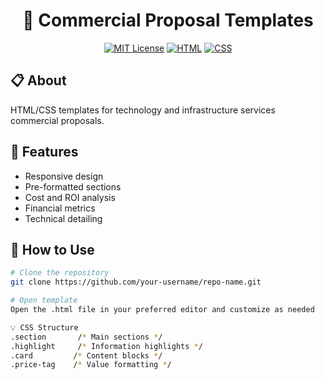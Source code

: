 <!-- Centered Title and Badges -->
<div align="center">
  <h1>💼 Commercial Proposal Templates</h1>
  
  [![MIT License](https://img.shields.io/badge/License-MIT-green.svg)](https://choosealicense.com/licenses/mit/)
  [![HTML](https://img.shields.io/badge/HTML5-E34F26?style=flat&logo=html5&logoColor=white)](https://www.w3.org/html/)
  [![CSS](https://img.shields.io/badge/CSS3-1572B6?style=flat&logo=css3&logoColor=white)](https://www.w3.org/Style/CSS/)
</div>

## 📋 About
HTML/CSS templates for technology and infrastructure services commercial proposals.

## 🔧 Features
- Responsive design
- Pre-formatted sections
- Cost and ROI analysis
- Financial metrics
- Technical detailing

## 🚀 How to Use
```bash
# Clone the repository
git clone https://github.com/your-username/repo-name.git

# Open template
Open the .html file in your preferred editor and customize as needed

💡 CSS Structure
.section       /* Main sections */
.highlight     /* Information highlights */
.card         /* Content blocks */
.price-tag    /* Value formatting */
